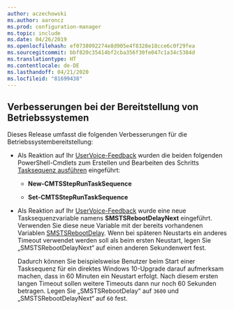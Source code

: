 ```yaml
---
author: aczechowski
ms.author: aaroncz
ms.prod: configuration-manager
ms.topic: include
ms.date: 04/26/2019
ms.openlocfilehash: ef0738092274e8d905e4f8328e18cce6c0f29fea
ms.sourcegitcommit: bbf820c35414bf2cba356f30fe047c1a34c5384d
ms.translationtype: HT
ms.contentlocale: de-DE
ms.lasthandoff: 04/21/2020
ms.locfileid: "81699438"
---
```

## <a name="improvements-to-os-deployment"></a><a name="bkmk_osd"></a> Verbesserungen bei der Bereitstellung von Betriebssystemen
<!--2839943,4447680-->

Dieses Release umfasst die folgenden Verbesserungen für die Betriebssystembereitstellung:

- Als Reaktion auf Ihr [UserVoice-Feedback](https://configurationmanager.uservoice.com/forums/300492-ideas/suggestions/36448339-powershell-cmdlet-for-modifying-nested-task-sequen) wurden die beiden folgenden PowerShell-Cmdlets zum Erstellen und Bearbeiten des Schritts [Tasksequenz ausführen](../../../../../osd/understand/task-sequence-steps.md#child-task-sequence) eingeführt:  

    - **New-CMTSStepRunTaskSequence**

    - **Set-CMTSStepRunTaskSequence**

- Als Reaktion auf Ihr [UserVoice-Feedback](https://configurationmanager.uservoice.com/forums/300492-ideas/suggestions/19876177-upgrade-operating-system-task-should-be-able-to-us) wurde eine neue Tasksequenzvariable namens **SMSTSRebootDelayNext** eingeführt. Verwenden Sie diese neue Variable mit der bereits vorhandenen Variablen [SMSTSRebootDelay](../../../../../osd/understand/task-sequence-variables.md#SMSTSRebootDelay). Wenn bei späteren Neustarts ein anderes Timeout verwendet werden soll als beim ersten Neustart, legen Sie „SMSTSRebootDelayNext“ auf einen anderen Sekundenwert fest.

    Dadurch können Sie beispielsweise Benutzer beim Start einer Tasksequenz für ein direktes Windows 10-Upgrade darauf aufmerksam machen, dass in 60 Minuten ein Neustart erfolgt. Nach diesem ersten langen Timeout sollen weitere Timeouts dann nur noch 60 Sekunden betragen. Legen Sie „SMSTSRebootDelay“ auf `3600` und „SMSTSRebootDelayNext“ auf `60` fest.  
